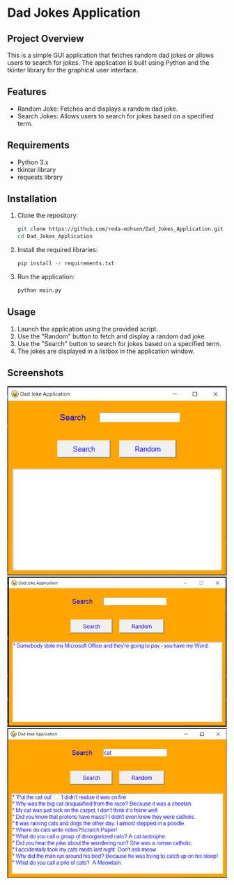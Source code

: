 # Dad Jokes Application

## Project Overview
This is a simple GUI application that fetches random dad jokes or allows users to search for jokes. The application is built using Python and the tkinter library for the graphical user interface.

## Features
- Random Joke: Fetches and displays a random dad joke.
- Search Jokes: Allows users to search for jokes based on a specified term.

## Requirements
- Python 3.x
- tkinter library
- requests library

## Installation
1. Clone the repository:
    ```bash
    git clone https://github.com/reda-mohsen/Dad_Jokes_Application.git
    cd Dad_Jokes_Application
    ```

2. Install the required libraries:
    ```bash
    pip install -r requirements.txt
    ```

3. Run the application:
    ```bash
    python main.py
    ```

## Usage
1. Launch the application using the provided script.
2. Use the "Random" button to fetch and display a random dad joke.
3. Use the "Search" button to search for jokes based on a specified term.
4. The jokes are displayed in a listbox in the application window.

## Screenshots
![Dad Jokes Application Interface](assets/interface.png) <br/>
![Random Dad Joke](assets/random.png) <br/>
![Search for Jokes](assets/search.png) <br/>

